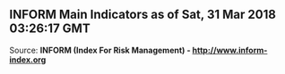 ## INFORM Main Indicators as of Sat, 31 Mar 2018 03:26:17 GMT

Source: **INFORM (Index For Risk Management) - http://www.inform-index.org**